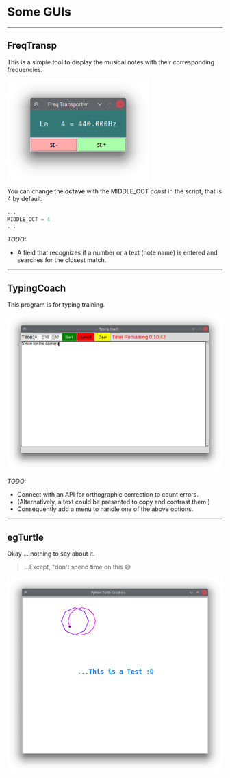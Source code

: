 # Some GUIs

***

## FreqTransp

This is a simple tool to display the musical notes with their corresponding frequencies.

![](../Resources/FreqTransp.png)

You can change the **octave** with the MIDDLE_OCT *const* in the script, that is 4 by default:
```python
...
MIDDLE_OCT = 4
...
```
*TODO:*
+ A field that recognizes if a number or a text (note name) is entered and searches for the closest match.

***

## TypingCoach

This program is for typing training.

![](../Resources/TypingCoach.png)

*TODO:*
+ Connect with an API for orthographic correction to count errors.
+ (Alternatively, a text could be presented to copy and contrast them.)
+ Consequently add a menu to handle one of the above options.


***

## egTurtle

Okay ... nothing to say about it. 
        
>...Except, "don't spend time on this 😅

![](../Resources/egTurtle.png)
